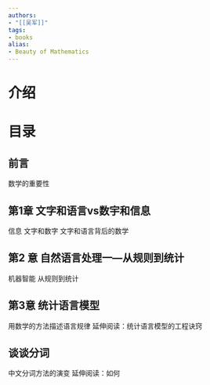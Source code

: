 ```yaml
---
authors:
- "[[吴军]]"
tags:
- books 
alias:
- Beauty of Mathematics
---
```

# 介绍
# 目录
## 前言
数学的重要性
## 第1章 文字和语言vs数宇和信息
信息
文字和数字
文字和语言背后的数学
## 第2 意 自然语言处理一—从规则到统计
机器智能
从规则到统计
## 第3意 统计语言模型
用数学的方法描述语言规律
延伸阅读：统计语言模型的工程诀窍
## 谈谈分词
中文分词方法的演变
延伸阅读：如何

